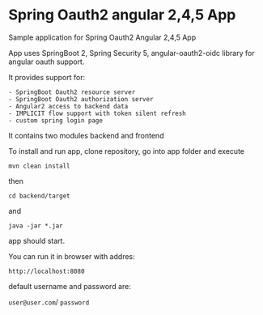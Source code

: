 # Spring Oauth2 angular 2,4,5 App

Sample application for Spring Oauth2 Angular 2,4,5 App

App uses SpringBoot 2, Spring Security 5, angular-oauth2-oidc library for angular oauth support.

It provides support for:
    
    - SpringBoot Oauth2 resource server
    - SpringBoot Oauth2 authorization server
    - Angular2 access to backend data
    - IMPLICIT flow support with token silent refresh
    - custom spring login page
    
    
    
   It contains two modules backend and frontend 
    
   To install and run app, clone repository, go into app folder and execute
   
   `mvn clean install` 
   
   then 
   
   `cd backend/target`
   
   and
   
   `java -jar *.jar`
   
   app should start.
   
   You can run it in browser with addres:
   
   `http://localhost:8080`
   
   default username and password are:
   
   `user@user.com`/
   `password`
  
   